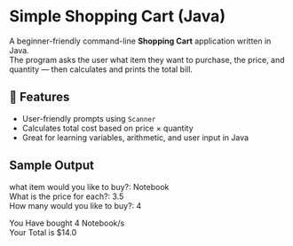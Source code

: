 # Simple Shopping Cart (Java)

A beginner-friendly command-line **Shopping Cart** application written in Java.  
The program asks the user what item they want to purchase, the price, and quantity — then calculates and prints the total bill.


## 🛒 Features

- User-friendly prompts using `Scanner`
- Calculates total cost based on price × quantity
- Great for learning variables, arithmetic, and user input in Java


## Sample Output

what item would you like to buy?: Notebook<br>
What is the price for each?: 3.5<br>
How many would you like to buy?: 4<br>

You Have bought 4 Notebook/s<br>
Your Total is $14.0